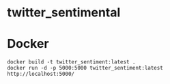# twitter_sentimental

# Docker

```
docker build -t twitter_sentiment:latest .
docker run -d -p 5000:5000 twitter_sentiment:latest
http://localhost:5000/
```
